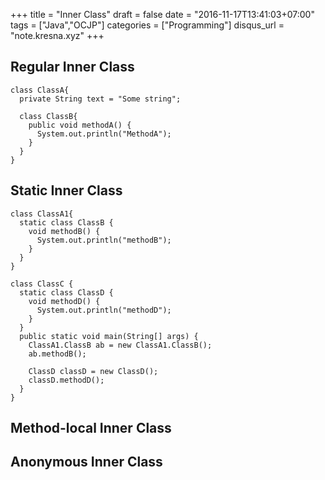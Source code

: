+++
title = "Inner Class"
draft = false
date = "2016-11-17T13:41:03+07:00"
tags = ["Java","OCJP"]
categories = ["Programming"]
disqus_url = "note.kresna.xyz"
+++
## Regular Inner Class

    class ClassA{
      private String text = "Some string";
      
      class ClassB{
        public void methodA() {
          System.out.println("MethodA");
        }
      }
    }

## Static Inner Class
    class ClassA1{
      static class ClassB {
        void methodB() {
          System.out.println("methodB");
        }
      }
    }

    class ClassC {
      static class ClassD {
        void methodD() {
          System.out.println("methodD");
        }
      }
      public static void main(String[] args) {
        ClassA1.ClassB ab = new ClassA1.ClassB();
        ab.methodB();

        ClassD classD = new ClassD();
        classD.methodD();
      }
    }

## Method-local Inner Class

## Anonymous Inner Class